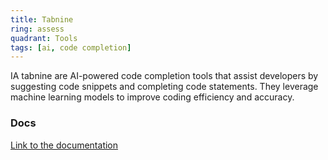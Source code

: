 ```yaml
---
title: Tabnine
ring: assess
quadrant: Tools
tags: [ai, code completion]
---
```


IA tabnine are AI-powered code completion tools that assist developers by suggesting code snippets and completing code statements. They leverage machine learning models to improve coding efficiency and accuracy.

### Docs

[Link to the documentation](https://tabnine.com/)

